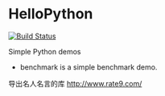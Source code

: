 HelloPython
===========

[![Build Status](https://travis-ci.org/icejoywoo/HelloPython.png)](https://travis-ci.org/icejoywoo/HelloPython)

Simple Python demos

* benchmark is a simple benchmark demo.

导出名人名言的库
http://www.rate9.com/
